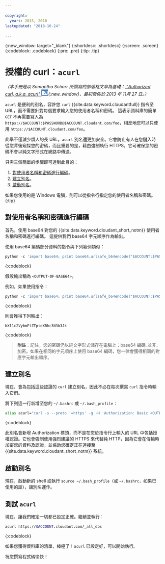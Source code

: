 ```yaml
---

copyright:
  years: 2015, 2018
lastupdated: "2018-10-24"

---
```


{:new_window: target="_blank"}
{:shortdesc: .shortdesc}
{:screen: .screen}
{:codeblock: .codeblock}
{:pre: .pre}
{:tip: .tip}

<!-- Acrolinx: 2017-05-10 -->

# 授權的 curl：`acurl`

_（本手冊是以 Samantha Scharr 所撰寫的部落格文章為基礎：[
"Authorized curl, a.k.a. acurl" ![外部鏈結圖示](../images/launch-glyph.svg "外部鏈結圖示")](https://cloudant.com/blog/authorized-curl-a-k-a-acurl/){:new_window}，最初發佈於 2013 年 11月 27 日。）_

`acurl` 是便利的別名，容許您 `curl` {{site.data.keyword.cloudantfull}} 指令至 URL，而不需要針對每個要求輸入您的使用者名稱和密碼。
這表示資料庫的簡單 `GET` 不再需要寫入為 `https://$ACCOUNT:$PASSWORD@$ACCOUNT.cloudant.com/foo`，相反地您可以只使用 `https://$ACCOUNT.cloudant.com/foo`。

此舉不僅減少煩人的長 URL，`acurl` 別名還更加安全。它會防止有人在您鍵入時從您背後窺探您的密碼，而且重要的是，藉由強制執行 HTTPS，它可確保您的密碼不會以純文字形式在網路中傳送。

只需三個簡單的步驟即可達到此目的：

1.	[對使用者名稱和密碼進行編碼](#encode-username-and-password)。
2.	[建立別名](#create-an-alias)。
3.	[啟動別名](#activate-the-alias)。

如果您使用的是 Windows 電腦，則可以從指令行指定您的使用者名稱和密碼。
{:tip}

## 對使用者名稱和密碼進行編碼

首先，使用 base64 對您的 {{site.data.keyword.cloudant_short_notm}} 使用者名稱和密碼進行編碼。
這提供我們 base64 字元順序作為輸出。

使用 base64 編碼部分資料的指令與下列範例類似：

```python
python -c 'import base64; print base64.urlsafe_b64encode("$ACCOUNT:$PASSWORD")'
```
{:codeblock}

假設輸出稱為 `<OUTPUT-OF-BASE64>`。

例如，如果使用指令：

```python
python -c 'import base64; print base64.urlsafe_b64encode("$ACCOUNT:$PASSWORD")'
```
{:codeblock}

則會獲得下列輸出：

```
bXl1c2VybmFtZTpteXBhc3N3b3Jk
```
{:codeblock}

>	**附註**：記住，您的密碼仍以純文字形式儲存在電腦上；base64 編碼_並非_ 加密。如果在相同的字元順序上使用 base64 編碼，您一律會獲得相同的對應字元輸出順序。

## 建立別名

現在，會為包括這些認證的 `curl` 建立別名，因此不必在每次撰寫 `curl` 指令時輸入它們。

將下列這一行新增至您的 `~/.bashrc` 或 `~/.bash_profile`：

```sh
alias acurl="curl -s --proto '=https' -g -H 'Authorization: Basic <OUTPUT-OF-BASE64>'"
```
{:codeblock}

此別名會新增 Authorization 標頭，而不是在您於指令行上輸入的 URL 中包括授權認證。它也會強制使用強烈建議的 HTTPS 來代替純 HTTP，因為它會在傳輸時加密您的資料及認證，並協助您確定正在連接至 {{site.data.keyword.cloudant_short_notm}} 系統。

## 啟動別名

現在，啟動新的 shell 或執行 `source ~/.bash_profile`（或 `~/.bashrc`，如果已使用的話），讓別名運作。

## 測試 `acurl`

現在，讓我們確定一切都已設定正確。繼續並執行：

```sh
acurl https://$ACCOUNT.cloudant.com/_all_dbs
```
{:codeblock}

如果您獲得資料庫的清單，棒極了！`acurl` 已設定好，可以開始執行。

祝您撰寫程式碼愉快！
